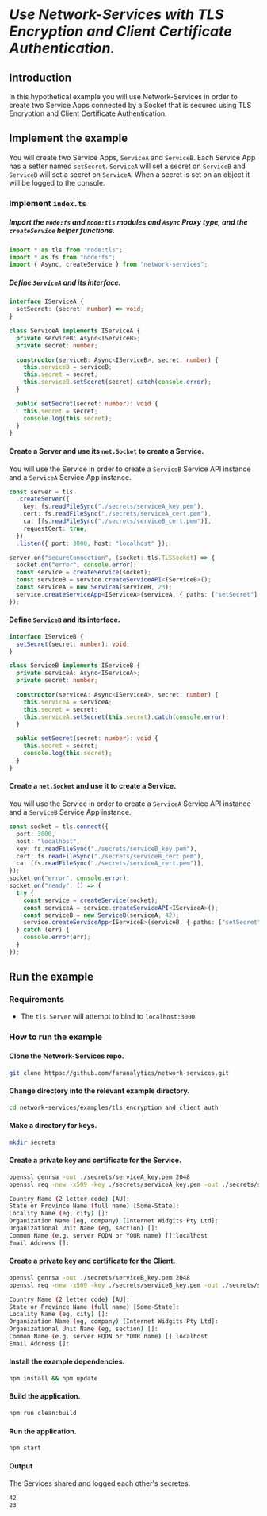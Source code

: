 # _Use Network-Services with TLS Encryption and Client Certificate Authentication._

## Introduction

In this hypothetical example you will use Network-Services in order to create two Service Apps connected by a Socket that is secured using TLS Encryption and Client Certificate Authentication.

## Implement the example

You will create two Service Apps, `ServiceA` and `ServiceB`. Each Service App has a setter named `setSecret`. `ServiceA` will set a secret on `ServiceB` and `ServiceB` will set a secret on `ServiceA`. When a secret is set on an object it will be logged to the console.

### Implement `index.ts`

##### Import the `node:fs` and `node:tls` modules and `Async` Proxy type, and the `createService` helper functions.

```ts
import * as tls from "node:tls";
import * as fs from "node:fs";
import { Async, createService } from "network-services";
```

##### Define `ServiceA` and its interface.

```ts
interface IServiceA {
  setSecret: (secret: number) => void;
}

class ServiceA implements IServiceA {
  private serviceB: Async<IServiceB>;
  private secret: number;

  constructor(serviceB: Async<IServiceB>, secret: number) {
    this.serviceB = serviceB;
    this.secret = secret;
    this.serviceB.setSecret(secret).catch(console.error);
  }

  public setSecret(secret: number): void {
    this.secret = secret;
    console.log(this.secret);
  }
}
```

#### Create a Server and use its `net.Socket` to create a Service.

You will use the Service in order to create a `ServiceB` Service API instance and a `ServiceA` Service App instance.

```ts
const server = tls
  .createServer({
    key: fs.readFileSync("./secrets/serviceA_key.pem"),
    cert: fs.readFileSync("./secrets/serviceA_cert.pem"),
    ca: [fs.readFileSync("./secrets/serviceB_cert.pem")],
    requestCert: true,
  })
  .listen({ port: 3000, host: "localhost" });

server.on("secureConnection", (socket: tls.TLSSocket) => {
  socket.on("error", console.error);
  const service = createService(socket);
  const serviceB = service.createServiceAPI<IServiceB>();
  const serviceA = new ServiceA(serviceB, 23);
  service.createServiceApp<IServiceA>(serviceA, { paths: ["setSecret"] });
});
```

#### Define `ServiceB` and its interface.

```ts
interface IServiceB {
  setSecret(secret: number): void;
}

class ServiceB implements IServiceB {
  private serviceA: Async<IServiceA>;
  private secret: number;

  constructor(serviceA: Async<IServiceA>, secret: number) {
    this.serviceA = serviceA;
    this.secret = secret;
    this.serviceA.setSecret(this.secret).catch(console.error);
  }

  public setSecret(secret: number): void {
    this.secret = secret;
    console.log(this.secret);
  }
}
```

#### Create a `net.Socket` and use it to create a Service.

You will use the Service in order to create a `ServiceA` Service API instance and a `ServiceB` Service App instance.

```ts
const socket = tls.connect({
  port: 3000,
  host: "localhost",
  key: fs.readFileSync("./secrets/serviceB_key.pem"),
  cert: fs.readFileSync("./secrets/serviceB_cert.pem"),
  ca: [fs.readFileSync("./secrets/serviceA_cert.pem")],
});
socket.on("error", console.error);
socket.on("ready", () => {
  try {
    const service = createService(socket);
    const serviceA = service.createServiceAPI<IServiceA>();
    const serviceB = new ServiceB(serviceA, 42);
    service.createServiceApp<IServiceB>(serviceB, { paths: ["setSecret"] });
  } catch (err) {
    console.error(err);
  }
});
```

## Run the example

### Requirements

- The `tls.Server` will attempt to bind to `localhost:3000`.

### How to run the example

#### Clone the Network-Services repo.

```bash
git clone https://github.com/faranalytics/network-services.git
```

#### Change directory into the relevant example directory.

```bash
cd network-services/examples/tls_encryption_and_client_auth
```

#### Make a directory for keys.

```bash
mkdir secrets
```

#### Create a private key and certificate for the Service.

```bash
openssl genrsa -out ./secrets/serviceA_key.pem 2048
openssl req -new -x509 -key ./secrets/serviceA_key.pem -out ./secrets/serviceA_cert.pem
```

```bash
Country Name (2 letter code) [AU]:
State or Province Name (full name) [Some-State]:
Locality Name (eg, city) []:
Organization Name (eg, company) [Internet Widgits Pty Ltd]:
Organizational Unit Name (eg, section) []:
Common Name (e.g. server FQDN or YOUR name) []:localhost
Email Address []:
```

#### Create a private key and certificate for the Client.

```bash
openssl genrsa -out ./secrets/serviceB_key.pem 2048
openssl req -new -x509 -key ./secrets/serviceB_key.pem -out ./secrets/serviceB_cert.pem
```

```bash
Country Name (2 letter code) [AU]:
State or Province Name (full name) [Some-State]:
Locality Name (eg, city) []:
Organization Name (eg, company) [Internet Widgits Pty Ltd]:
Organizational Unit Name (eg, section) []:
Common Name (e.g. server FQDN or YOUR name) []:localhost
Email Address []:
```

#### Install the example dependencies.

```bash
npm install && npm update
```

#### Build the application.

```bash
npm run clean:build
```

#### Run the application.

```bash
npm start
```

#### Output

The Services shared and logged each other's secretes.

```bash
42
23
```
